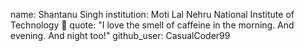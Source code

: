 name: Shantanu Singh 
institution: Moti Lal Nehru National Institute of Technology 🚩 
quote: "I love the smell of caffeine in the morning. And evening. And night too!"
github_user: CasualCoder99
